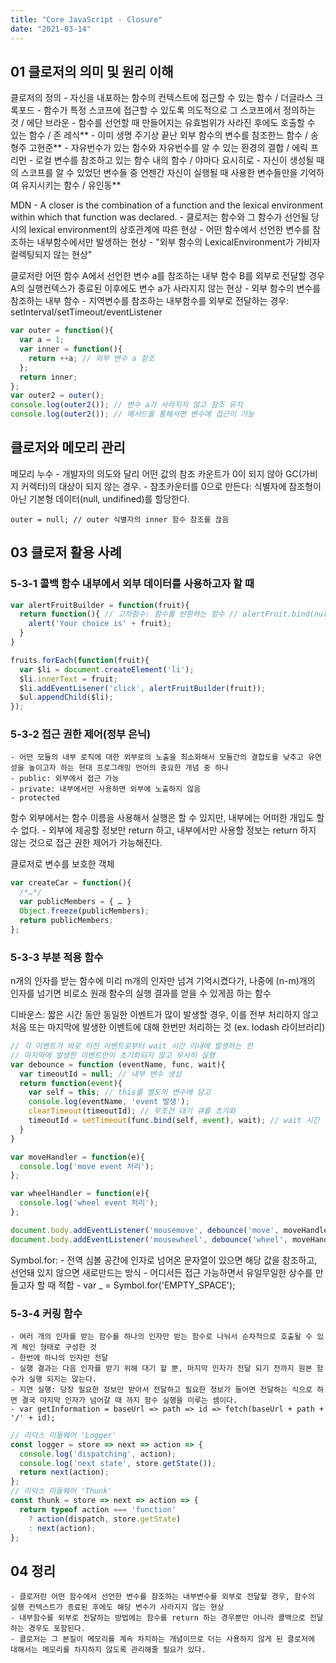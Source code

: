 ```yaml
---
title: "Core JavaScript - Closure"
date: "2021-03-14"
---
```


## 01 클로저의 의미 및 원리 이해
클로저의 정의
	- 자신을 내포하는 함수의 컨텍스트에 접근할 수 있는 함수 / 더글라스 크록포드
	- 함수가 특정 스코프에 접근할 수 있도록 의도적으로 그 스코프에서 정의하는 것 / 에단 브라운
	- 함수를 선언할 때 만들어지는 유효범위가 사라진 후에도 호출할 수 있는 함수 / 존 레식**
	- 이미 생명 주기상 끝난 외부 함수의 변수를 참조한느 함수 / 송형주 고현준**
	- 자유번수가 있는 함수와 자유번수를 알 수 있는 환경의 결합 / 에릭 프리먼
	- 로컬 변수를 참조하고 있는 함수 내의 함수 / 야마다 요시히로
	- 자신이 생성될 때의 스코프를 알 수 있었던 변수들 중 언젠간 자신이 실행될 때 사용한 변수들만을 기억하여 유지시키는 함수 / 유인동**

MDN
	- A closer is the combination of a function and the lexical environment within which that function was declared.
	- 클로저는 함수와 그 함수가 선언될 당시의 lexical environment의 상호관계에 따른 현상
	- 어떤 함수에서 선언한 변수를 참조하는 내부함수에서만 발생하는 현상
	- "외부 함수의 LexicalEnvironment가 가비자 컬렉팅되지 않는 현상"

클로저란 어떤 함수 A에서 선언한 변수 a를 참조하는 내부 함수 B를 외부로 전달할 경우 A의 실행컨텍스가 종료된 이후에도 변수 a가 사라지지 않는 현상
	- 외부 함수의 변수를 참조하는 내부 함수
	- 지역변수를 참조하는 내부함수를 외부로 전달하는 경우: setInterval/setTimeout/eventListener

```js
var outer = function(){
  var a = 1;
  var inner = function(){
    return ++a; // 외부 변수 a 참조
  };
  return inner;
};
var outer2 = outer();
console.log(outer2()); // 변수 a가 사라지지 않고 참조 유지
console.log(outer2()); // 메서드를 통해서면 변수에 접근이 가능
```

## 클로저와 메모리 관리
메모리 누수
	- 개발자의 의도와 달리 어떤 값의 참조 카운트가 0이 되지 않아 GC(가비지 커렉터)의 대상이 되지 않는 경우.
	- 참초카운터를 0으로 만든다: 식별자에 참조형이 아닌 기본형 데이터(null, undifined)를 할당한다.

`outer = null; // outer 식별자의 inner 함수 참조를 끊음`

## 03 클로저 활용 사례
### 5-3-1 콜백 함수 내부에서 외부 데이터를 사용하고자 할 때

```js
var alertFruitBuilder = function(fruit){
  return function(){ // 고차함수: 함수를 반환하는 함수 // alertFruit.bind(null, fruit)
    alert('Your choice is' + fruit);
  }
}

fruits.forEach(function(fruit){
  var $li = document.createElement('li');
  $li.innerText = fruit;
  $li.addEventLisener('click', alertFruitBuilder(fruit));
  $ul.appendChild($li);
});
```

### 5-3-2 접근 권한 제어(정부 은닉)
	- 어떤 모듈의 내부 로직에 대한 외부로의 노출을 최소화해서 모듈간의 결합도를 낮추고 유연성을 높이고자 하는 현대 프로그래밍 언어의 중요한 개념 중 하나
	- public: 외부에서 접근 가능
	- private: 내부에서만 사용하면 외부에 노출하지 않음
	- protected

함수 외부에서는 함수 이름을 사용해서 실행은 할 수 있지만, 내부에는 어떠한 개입도 할 수 없다.
	- 외부에 제공할 정보만 return 하고, 내부에서만 사용할 정보는 return 하지 않는 것으로 접근 권한 제어가 가능해진다. 
	
클로저로 변수를 보호한 객체
```js
var createCar = function(){
  /*…*/
  var publicMembers = { … }
  Object.freeze(publicMembers);
  return publicMembers;
};
```

### 5-3-3 부분 적용 함수
n개의 인자를 받는 함수에 미리 m개의 인자만 넘겨 기억시켰다가, 나중에 (n-m)개의 인자를 넘기면 비로소 원래 함수의 실행 결과를 얻을 수 있게끔 하는 함수

디바운스: 짧은 시간 동안 동일한 이벤트가 많이 발생할 경우, 이를 전부 처리하지 않고 처음 또는 마지막에 발생한 이벤트에 대해 한번만 처리하는 것 (ex. lodash 라이브러리)

```js
// 각 이벤트가 바로 이전 이벤트로부터 wait 시간 이내에 발생하는 한 
// 마지막에 발생한 이벤트만이 초기화되지 않고 무사히 실행
var debounce = function (eventName, func, wait){
  var timeoutId = null; // 내부 변수 생성
  return function(event){
    var self = this; // this를 별도의 변수에 담고
    console.log(eventName, 'event 발생');
    clearTimeout(timeoutId); // 무조건 대기 큐를 초기화
    timeoutId = setTimeout(func.bind(self, event), wait); // wait 시간 만큼 지연시킨다음, 원래의 func를 호출
  }
}

var moveHandler = function(e){
  console.log('move event 처리');
};

var wheelHandler = function(e){
  console.log('wheel event 처리');
};

document.body.addEventListener('mousemove', debounce('move', moveHandler, 500));
document.body.addEventListener('mousewheel', debounce('wheel', moveHandler, 700));
```

Symbol.for:
	- 전역 심볼 공간에 인자로 넘어온 문자열이 있으면 해당 값을 참조하고, 선언돼 있지 않으면 새로만드는 방식
	- 어디서든 접근 가능하면서 유일무일한 상수를 만들고자 할 때 적합
	- var _ = Symbol.for('EMPTY_SPACE');

### 5-3-4 커링 함수
	- 여러 개의 인자를 받는 함수를 하나의 인자만 받는 함수로 나눠서 순차적으로 호출될 수 있게 체인 형태로 구성한 것
	- 한번에 하나의 인자만 전달
	- 실행 결과는 다음 인자를 받기 위해 대기 할 뿐, 마지막 인자가 전달 되기 전까지 원본 함수가 실행 되지는 않는다.
	- 지연 실행: 당장 필요한 정보만 받아서 전달하고 필요한 정보가 들어면 전달하는 식으로 하면 결국 마지막 인자가 넘어갈 때 까지 함수 실행을 미루는 셈이다.
	- var getInformation = baseUrl => path => id => fetch(baseUrl + path + '/' + id);

```js
// 리덕스 미들웨어 'Logger'
const logger = store => next => action => {
  console.log('dispatching', action);
  console.log('next state', store.getState());
  return next(action);
};
// 리덕스 미들웨어 'Thunk'
const thunk = store => next => action => {
  return typeof action === 'function'
    ? action(dispatch, store.getState)
    : next(action);
};
```

## 04 정리
	- 클로저란 어떤 함수에서 선언한 변수를 참조하는 내부변수를 외부로 전달할 경우, 함수의 실행 컨텍스트가 종료된 후에도 해당 변수가 사라지지 않는 현상
	- 내부함수를 외부로 전달하는 방법에는 함수를 return 하는 경우뿐만 아니라 콜백으로 전달하는 경우도 포함된다.
	- 클로저는 그 본질이 메모리를 계속 차지하는 개념이므로 더는 사용하지 않게 된 클로저에 대해서는 메모리를 차지하지 않도록 관리해줄 필요가 있다.






